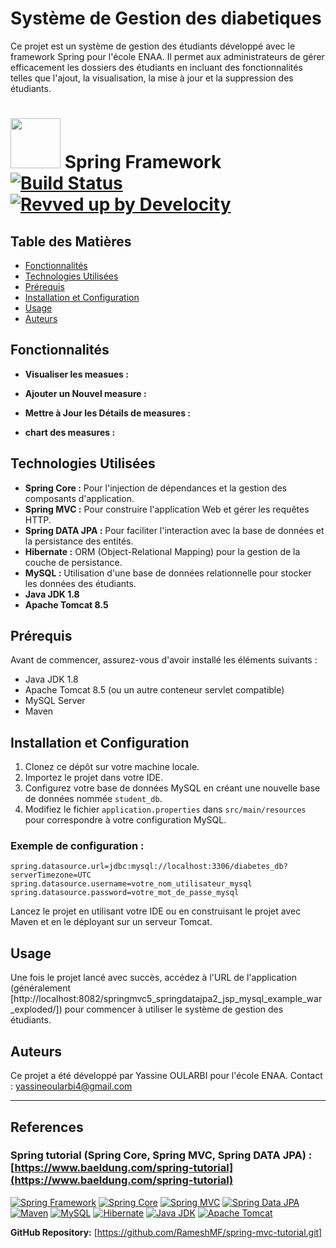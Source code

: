 # Système de Gestion des diabetiques

Ce projet est un système de gestion des étudiants développé avec le framework Spring pour l'école ENAA. Il permet aux administrateurs de gérer efficacement les dossiers des étudiants en incluant des fonctionnalités telles que l'ajout, la visualisation, la mise à jour et la suppression des étudiants.

# <img src="https://raw.githubusercontent.com/spring-projects/spring-framework/main/framework-docs/src/docs/spring-framework.png" width="80" height="80"> Spring Framework [![Build Status](https://github.com/spring-projects/spring-framework/actions/workflows/build-and-deploy-snapshot.yml/badge.svg?branch=main)](https://github.com/spring-projects/spring-framework/actions/workflows/build-and-deploy-snapshot.yml?query=branch%3Amain) [![Revved up by Develocity](https://img.shields.io/badge/Revved%20up%20by-Develocity-06A0CE?logo=Gradle&labelColor=02303A)](https://ge.spring.io/scans?search.rootProjectNames=spring)

## Table des Matières

- [Fonctionnalités](#fonctionnalités)
- [Technologies Utilisées](#technologies-utilisées)
- [Prérequis](#prérequis)
- [Installation et Configuration](#installation-et-configuration)
- [Usage](#usage)
- [Auteurs](#auteurs)

## Fonctionnalités

- **Visualiser les measues :** 

- **Ajouter un Nouvel measure :** 

- **Mettre à Jour les Détails de measures :** 

- **chart des measures :** 

## Technologies Utilisées

- **Spring Core :** Pour l'injection de dépendances et la gestion des composants d'application.
- **Spring MVC :** Pour construire l'application Web et gérer les requêtes HTTP.
- **Spring DATA JPA :** Pour faciliter l'interaction avec la base de données et la persistance des entités.
- **Hibernate :** ORM (Object-Relational Mapping) pour la gestion de la couche de persistance.
- **MySQL :** Utilisation d'une base de données relationnelle pour stocker les données des étudiants.
- **Java JDK 1.8**
- **Apache Tomcat 8.5**

## Prérequis

Avant de commencer, assurez-vous d'avoir installé les éléments suivants :

- Java JDK 1.8
- Apache Tomcat 8.5 (ou un autre conteneur servlet compatible)
- MySQL Server
- Maven

## Installation et Configuration

1. Clonez ce dépôt sur votre machine locale.
2. Importez le projet dans votre IDE.
3. Configurez votre base de données MySQL en créant une nouvelle base de données nommée `student_db`.
4. Modifiez le fichier `application.properties` dans `src/main/resources` pour correspondre à votre configuration MySQL.

### Exemple de configuration :

```properties
spring.datasource.url=jdbc:mysql://localhost:3306/diabetes_db?serverTimezone=UTC
spring.datasource.username=votre_nom_utilisateur_mysql
spring.datasource.password=votre_mot_de_passe_mysql
````
Lancez le projet en utilisant votre IDE ou en construisant le projet avec Maven et en le déployant sur un serveur Tomcat.

## Usage
Une fois le projet lancé avec succès, accédez à l'URL de l'application (généralement [http://localhost:8082/springmvc5_springdatajpa2_jsp_mysql_example_war_exploded/]) pour commencer à utiliser le système de gestion des étudiants.

## Auteurs
Ce projet a été développé par Yassine OULARBI pour l'école ENAA.
Contact : yassineoularbi4@gmail.com

---

## References
### Spring tutorial (Spring Core, Spring MVC, Spring DATA JPA) : [https://www.baeldung.com/spring-tutorial](https://www.baeldung.com/spring-tutorial)

[![Spring Framework](https://img.shields.io/badge/Spring%20Framework-6DB33F?style=for-the-badge&logo=spring&logoColor=white)](#) [![Spring Core](https://img.shields.io/badge/Spring%20Core-6DB33F?style=for-the-badge&logo=spring&logoColor=white)](#) [![Spring MVC](https://img.shields.io/badge/Spring%20MVC-6DB33F?style=for-the-badge&logo=spring&logoColor=white)](#) [![Spring Data JPA](https://img.shields.io/badge/Spring%20Data%20JPA-6DB33F?style=for-the-badge&logo=spring&logoColor=white)](#) [![Maven](https://img.shields.io/badge/Maven-C71A36?style=for-the-badge&logo=apache%20maven&logoColor=white)](#) [![MySQL](https://img.shields.io/badge/MySQL-4479A1?style=for-the-badge&logo=mysql&logoColor=white)](#) [![Hibernate](https://img.shields.io/badge/Hibernate-59666C?style=for-the-badge&logo=hibernate&logoColor=white)](#) [![Java JDK](https://img.shields.io/badge/Java%20JDK-007396?style=for-the-badge&logo=java&logoColor=white)](#) [![Apache Tomcat](https://img.shields.io/badge/Apache%20Tomcat-F8DC75?style=for-the-badge&logo=apache%20tomcat&logoColor=black)](#)


**GitHub Repository:** [https://github.com/RameshMF/spring-mvc-tutorial.git]
